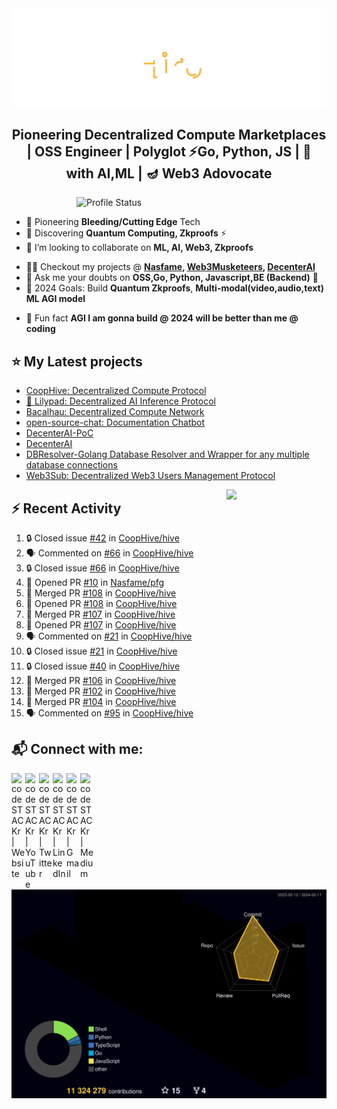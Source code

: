 <img src="./Hiro.svg">

<h2 align="center">Pioneering Decentralized Compute Marketplaces | OSS Engineer | Polyglot ⚡Go, Python, JS | 💪 with AI,ML | 🪔 Web3 Adovocate </h2>
<!--For Coders... <h4 align="justify">I am a Backend Engineer. I kill time working on projects. I enjoy Problem-Solving (DS,Algo, Chess), AI Prompting & Automation for fun</h4> -->

<!-- <img align="right" alt="Coding" width="400" src="https://media1.giphy.com/media/qgQUggAC3Pfv687qPC/giphy.gif?cid=790b76118df290e2b23901b41121cac94b9b4e8db24db04b&rid=giphy.gif&ct=g"> -->
<!-- 
<img align="right" alt="Coding" width="400" src="./profile-3d-contrib/profile-south-season-animate.svg"> -->

<!-- <img align="right" alt="Profile Status" width="400" src="https://github-readme-stats.vercel.app/api?username=Nasfame&show_icons=true&&theme=github_dark&locale=en&hide=stars,javascript,html"> -->

<img align="right" alt="Profile Status" width="400" src="https://github-readme-stats-xi-rosy.vercel.app/api?username=Nasfame&hide=stars&theme=github_dark">


<!-- <p align="left"> <a href="https://twitter.com/laciferin" target="blank"><img src="https://img.shields.io/twitter/follow/laciferin?logo=twitter&style=for-the-badge" alt="laciferin" /></a> </p> -->

<br>

- 🔭 Pioneering **Bleeding/Cutting Edge** Tech
- 🌱 Discovering **Quantum Computing, Zkproofs** ⚡ 
- 👯 I’m looking to collaborate on **ML, AI, Web3, Zkproofs** 
<!-- - 🤝 I’m looking for peer learners & experts on **Quantum Computing, ML** -->
- 👨‍💻 Checkout my projects @ <b> [Nasfame](https://github.com/Nasfame), [Web3Musketeers](https://github.com/CoopHive/), [DecenterAI](https://github.com/DeCenter-AI/) </b>
- 💬 Ask me your doubts on **OSS,Go, Python, Javascript,BE (Backend)** 📝 
- 🥅 2024 Goals: Build **Quantum Zkproofs**, <b> Multi-modal(video,audio,text) ML **AGI** model </b>
  <!-- - 💻 Coding/Programming - [@Nasfame](https://github.com/Nasfame) -->
<!-- - 📫 Reach me @ <a href="mailto:laciferin@gmail.com"> Send Mail</a> -->
- 👯 Fun fact **AGI I am gonna build @ 2024 will be better than me @ coding**
<!-- 
<h3 align="left">Languages and Tools:</h3>
<p align="left"> <a href="https://getbootstrap.com" target="_blank" rel="noreferrer"> <img src="https://raw.githubusercontent.com/devicons/devicon/master/icons/bootstrap/bootstrap-plain-wordmark.svg" alt="bootstrap" width="40" height="40"/> </a> <a href="https://www.cprogramming.com/" target="_blank" rel="noreferrer"> <img src="https://raw.githubusercontent.com/devicons/devicon/master/icons/c/c-original.svg" alt="c" width="40" height="40"/> </a> <a href="https://www.w3schools.com/css/" target="_blank" rel="noreferrer"> <img src="https://raw.githubusercontent.com/devicons/devicon/master/icons/css3/css3-original-wordmark.svg" alt="css3" width="40" height="40"/> </a> <a href="https://expressjs.com" target="_blank" rel="noreferrer"> <img src="https://raw.githubusercontent.com/devicons/devicon/master/icons/express/express-original-wordmark.svg" alt="express" width="40" height="40"/> </a> <a href="https://firebase.google.com/" target="_blank" rel="noreferrer"> <img src="https://www.vectorlogo.zone/logos/firebase/firebase-icon.svg" alt="firebase" width="40" height="40"/> </a> <a href="https://heroku.com" target="_blank" rel="noreferrer"> <img src="https://www.vectorlogo.zone/logos/heroku/heroku-icon.svg" alt="heroku" width="40" height="40"/> </a> <a href="https://www.w3.org/html/" target="_blank" rel="noreferrer"> <img src="https://raw.githubusercontent.com/devicons/devicon/master/icons/html5/html5-original-wordmark.svg" alt="html5" width="40" height="40"/> </a> <a href="https://www.adobe.com/in/products/illustrator.html" target="_blank" rel="noreferrer"> <img src="https://www.vectorlogo.zone/logos/adobe_illustrator/adobe_illustrator-icon.svg" alt="illustrator" width="40" height="40"/> </a> <a href="https://developer.mozilla.org/en-US/docs/Web/JavaScript" target="_blank" rel="noreferrer"> <img src="https://raw.githubusercontent.com/devicons/devicon/master/icons/javascript/javascript-original.svg" alt="javascript" width="40" height="40"/> </a> <a href="https://kubernetes.io" target="_blank" rel="noreferrer"> <img src="https://www.vectorlogo.zone/logos/kubernetes/kubernetes-icon.svg" alt="kubernetes" width="40" height="40"/> </a> <a href="https://www.mongodb.com/" target="_blank" rel="noreferrer"> <img src="https://raw.githubusercontent.com/devicons/devicon/master/icons/mongodb/mongodb-original-wordmark.svg" alt="mongodb" width="40" height="40"/> </a> <a href="https://nodejs.org" target="_blank" rel="noreferrer"> <img src="https://raw.githubusercontent.com/devicons/devicon/master/icons/nodejs/nodejs-original-wordmark.svg" alt="nodejs" width="40" height="40"/> </a> <a href="https://www.photoshop.com/en" target="_blank" rel="noreferrer"> <img src="https://raw.githubusercontent.com/devicons/devicon/master/icons/photoshop/photoshop-line.svg" alt="photoshop" width="40" height="40"/> </a> <a href="https://postman.com" target="_blank" rel="noreferrer"> <img src="https://www.vectorlogo.zone/logos/getpostman/getpostman-icon.svg" alt="postman" width="40" height="40"/> </a> <a href="https://www.python.org" target="_blank" rel="noreferrer"> <img src="https://raw.githubusercontent.com/devicons/devicon/master/icons/python/python-original.svg" alt="python" width="40" height="40"/> </a> <a href="https://reactjs.org/" target="_blank" rel="noreferrer"> <img src="https://raw.githubusercontent.com/devicons/devicon/master/icons/react/react-original-wordmark.svg" alt="react" width="40" height="40"/> </a> <a href="https://sass-lang.com" target="_blank" rel="noreferrer"> <img src="https://raw.githubusercontent.com/devicons/devicon/master/icons/sass/sass-original.svg" alt="sass" width="40" height="40"/> </a> -->

[//]: # (</p>)
<!-- 
[//]: # (<p align="left">)
  <a href="https://golang.org/" target="_blank" rel="noreferrer">
    <img src="https://raw.githubusercontent.com/devicons/devicon/master/icons/go/go-original.svg" alt="go" width="40" height="40"/>
  </a>
  <a href="https://www.rust-lang.org/" target="_blank" rel="noreferrer">
    <img src="https://raw.githubusercontent.com/devicons/devicon/master/icons/rust/rust-plain.svg" alt="rust" width="40" height="40"/>
  </a>
  <a href="https://hadoop.apache.org/" target="_blank" rel="noreferrer">
    <img src="https://raw.githubusercontent.com/devicons/devicon/master/icons/apache/apache-original-wordmark.svg" alt="apache hadoop" width="40" height="40"/>
  </a>
  <a href="https://aws.amazon.com/" target="_blank" rel="noreferrer">
    <img src="https://raw.githubusercontent.com/devicons/devicon/master/icons/amazonwebservices/amazonwebservices-original-wordmark.svg" alt="aws" width="40" height="40"/>
  </a>
  <a href="https://cloud.google.com/" target="_blank" rel="noreferrer">
    <img src="https://raw.githubusercontent.com/devicons/devicon/master/icons/googlecloud/googlecloud-original-wordmark.svg" alt="gcp" width="40" height="40"/>
  </a>
  <a href="https://azure.com/" target="_blank" rel="noreferrer">
    <img src="https://raw.githubusercontent.com/devicons/devicon/master/icons/azure/azure-original-wordmark.svg" alt="azure" width="40" height="40"/>
  </a>
  <a href="https://www.postgresql.org/" target="_blank" rel="noreferrer">
    <img src="https://raw.githubusercontent.com/devicons/devicon/master/icons/postgresql/postgresql-original-wordmark.svg" alt="postgresql" width="40" height="40"/>
  </a>
  <a href="https://www.mysql.com/" target="_blank" rel="noreferrer">
    <img src="https://raw.githubusercontent.com/devicons/devicon/master/icons/mysql/mysql-original-wordmark.svg" alt="mysql" width="40" height="40"/>
  </a>
</p> -->

<!-- <p><img align="left" src="https://github-readme-stats.vercel.app/api/top-langs?username=Nasfame&show_icons=true&locale=en&layout=compact&hide=CSS,Makefile,PHP,CMake,Powershell,TSQL,Java,HTML,Shell,Batchfile,SCSS" alt="Nasfame" /></p> -->
<!-- 
<p> <img align="center" src="https://github-readme-stats.vercel.app/api?username=Nasfame&show_icons=true&locale=en&&hide=javascript,html" alt="Nasfame" /></p> -->

 ## ⭐ My Latest projects

* [CoopHive: Decentralized Compute Protocol](https://github.com/CoopHive/hive) 
* [🍃 Lilypad: Decentralized AI Inference Protocol](https://github.com/bacalhau-project/lilypad)
* [Bacalhau: Decentralized Compute Network](https://github.com/bacalhau-project/bacalhau)
* [open-source-chat: Documentation Chatbot](https://devpost.com/software/oschat)
* [DecenterAI-PoC](https://github.com/DeCenter-AI/decenter-ai.streamlit.app)
* [DecenterAI](https://github.com/DeCenter-AI/app.decenterai.com/)
* [DBResolver-Golang Database Resolver and Wrapper for any multiple database connections](https://github.com/bxcodec/dbresolver)
* [Web3Sub: Decentralized Web3 Users Management Protocol](https://github.com/Web3Mustketeers/web3.sub)

<img align="right" src="https://media.giphy.com/media/LoBSGLlkRVWnd6SdxN/giphy.gif" width="160">

## ⚡ Recent Activity
<!--START_SECTION:activity-->
1. 🔒 Closed issue [#42](https://github.com/CoopHive/hive/issues/42) in [CoopHive/hive](https://github.com/CoopHive/hive)
2. 🗣 Commented on [#66](https://github.com/CoopHive/hive/issues/66#issuecomment-1937409934) in [CoopHive/hive](https://github.com/CoopHive/hive)
3. 🔒 Closed issue [#66](https://github.com/CoopHive/hive/issues/66) in [CoopHive/hive](https://github.com/CoopHive/hive)
4. 💪 Opened PR [#10](https://github.com/Nasfame/pfg/pull/10) in [Nasfame/pfg](https://github.com/Nasfame/pfg)
5. 🎉 Merged PR [#108](https://github.com/CoopHive/hive/pull/108) in [CoopHive/hive](https://github.com/CoopHive/hive)
6. 💪 Opened PR [#108](https://github.com/CoopHive/hive/pull/108) in [CoopHive/hive](https://github.com/CoopHive/hive)
7. 🎉 Merged PR [#107](https://github.com/CoopHive/hive/pull/107) in [CoopHive/hive](https://github.com/CoopHive/hive)
8. 💪 Opened PR [#107](https://github.com/CoopHive/hive/pull/107) in [CoopHive/hive](https://github.com/CoopHive/hive)
9. 🗣 Commented on [#21](https://github.com/CoopHive/hive/issues/21#issuecomment-1935296093) in [CoopHive/hive](https://github.com/CoopHive/hive)
10. 🔒 Closed issue [#21](https://github.com/CoopHive/hive/issues/21) in [CoopHive/hive](https://github.com/CoopHive/hive)
11. 🔒 Closed issue [#40](https://github.com/CoopHive/hive/issues/40) in [CoopHive/hive](https://github.com/CoopHive/hive)
12. 🎉 Merged PR [#106](https://github.com/CoopHive/hive/pull/106) in [CoopHive/hive](https://github.com/CoopHive/hive)
13. 🎉 Merged PR [#102](https://github.com/CoopHive/hive/pull/102) in [CoopHive/hive](https://github.com/CoopHive/hive)
14. 🎉 Merged PR [#104](https://github.com/CoopHive/hive/pull/104) in [CoopHive/hive](https://github.com/CoopHive/hive)
15. 🗣 Commented on [#95](https://github.com/CoopHive/hive/pull/95#issuecomment-1934979906) in [CoopHive/hive](https://github.com/CoopHive/hive)
<!--END_SECTION:activity-->

## 📬 Connect with me:

[<img align="left" alt="codeSTACKr | Website" width="22px" src="https://ghost.org/images/logos/ghost-logo-orb.png" />](https://bit.ly/m/laciferin)&nbsp;
[<img align="left" alt="codeSTACKr | YouTube" width="22px" src="https://cdn.jsdelivr.net/npm/simple-icons@v3/icons/youtube.svg" />](https://www.youtube.com/channel/UCJlpMeDKO2vi0kfUPBsi9aQ)&nbsp;
[<img align="left" alt="codeSTACKr | Twitter" width="22px" src="https://cdn.jsdelivr.net/npm/simple-icons@v3/icons/twitter.svg" />](https://twitter.com/laciferin)&nbsp;
[<img align="left" alt="codeSTACKr | LinkedIn" width="22px" src="https://cdn.jsdelivr.net/npm/simple-icons@v3/icons/linkedin.svg" />](https://www.linkedin.com/in/laciferin/)&nbsp;
[<img align="left" alt="codeSTACKr | Gmail" width="22px" src="https://cdn.jsdelivr.net/npm/simple-icons@v3/icons/gmail.svg" />](mailto:laciferin@gmail.com)&nbsp;
[<img align="left" alt="codeSTACKr | Medium" width="22px" src="https://cdn.jsdelivr.net/npm/simple-icons@v3/icons/medium.svg" />](https://medium.com/@laciferin)&nbsp;

<!-- TODO: when changing the below image make sure that u r updating the ci: L67 -->
![Profile-3d](./profile-3d-contrib/profile-night-rainbow.svg)
<!-- <img src="./profile-3d-contrib/profile-night-rainbow.svg">  -->

